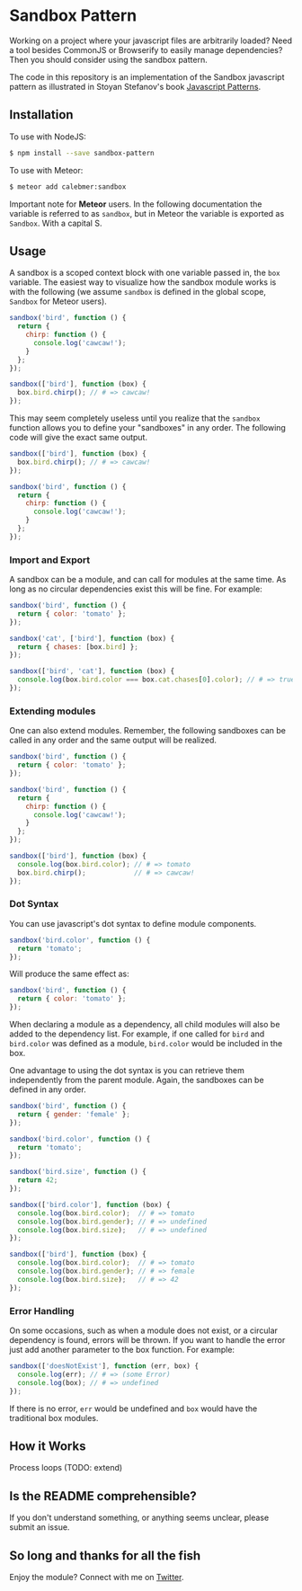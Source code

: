 # Sandbox Pattern

Working on a project where your javascript files are arbitrarily loaded? Need a tool besides CommonJS or Browserify to easily manage dependencies? Then you should consider using the sandbox pattern.

The code in this repository is an implementation of the Sandbox javascript pattern as illustrated in Stoyan Stefanov's book [Javascript Patterns](http://www.amazon.com/JavaScript-Patterns-Stoyan-Stefanov/dp/0596806752).

## Installation

To use with NodeJS:
```bash
$ npm install --save sandbox-pattern
```

To use with Meteor:
```bash
$ meteor add calebmer:sandbox
```

Important note for **Meteor** users. In the following documentation the variable is referred to as `sandbox`, but in Meteor the variable is exported as `Sandbox`. With a capital S.

## Usage

A sandbox is a scoped context block with one variable passed in, the `box` variable. The easiest way to visualize how the sandbox module works is with the following (we assume `sandbox` is defined in the global scope, `Sandbox` for Meteor users).

```javascript
sandbox('bird', function () {
  return {
    chirp: function () {
      console.log('cawcaw!');
    }
  };
});

sandbox(['bird'], function (box) {
  box.bird.chirp(); // # => cawcaw!
});
```

This may seem completely useless until you realize that the `sandbox` function allows you to define your "sandboxes" in any order. The following code will give the exact same output.

```javascript
sandbox(['bird'], function (box) {
  box.bird.chirp(); // # => cawcaw!
});

sandbox('bird', function () {
  return {
    chirp: function () {
      console.log('cawcaw!');
    }
  };
});
```

### Import and Export

A sandbox can be a module, and can call for modules at the same time. As long as no circular dependencies exist this will be fine. For example:

```javascript
sandbox('bird', function () {
  return { color: 'tomato' };
});

sandbox('cat', ['bird'], function (box) {
  return { chases: [box.bird] };
});

sandbox(['bird', 'cat'], function (box) {
  console.log(box.bird.color === box.cat.chases[0].color); // # => true
});
```

### Extending modules

One can also extend modules. Remember, the following sandboxes can be called in any order and the same output will be realized.

```javascript
sandbox('bird', function () {
  return { color: 'tomato' };
});

sandbox('bird', function () {
  return {
    chirp: function () {
      console.log('cawcaw!');
    }
  };
});

sandbox(['bird'], function (box) {
  console.log(box.bird.color); // # => tomato
  box.bird.chirp();            // # => cawcaw!
});
```

### Dot Syntax

You can use javascript's dot syntax to define module components.

```javascript
sandbox('bird.color', function () {
  return 'tomato';
});
```

Will produce the same effect as:

```javascript
sandbox('bird', function () {
  return { color: 'tomato' };
});
```

When declaring a module as a dependency, all child modules will also be added to the dependency list. For example, if one called for `bird` and `bird.color` was defined as a module, `bird.color` would be included in the box.

One advantage to using the dot syntax is you can retrieve them independently from the parent module. Again, the sandboxes can be defined in any order.

```javascript
sandbox('bird', function () {
  return { gender: 'female' };
});

sandbox('bird.color', function () {
  return 'tomato';
});

sandbox('bird.size', function () {
  return 42;
});

sandbox(['bird.color'], function (box) {
  console.log(box.bird.color);  // # => tomato
  console.log(box.bird.gender); // # => undefined
  console.log(box.bird.size);   // # => undefined
});

sandbox(['bird'], function (box) {
  console.log(box.bird.color);  // # => tomato
  console.log(box.bird.gender); // # => female
  console.log(box.bird.size);   // # => 42
});
```

### Error Handling

On some occasions, such as when a module does not exist, or a circular dependency is found, errors will be thrown. If you want to handle the error just add another parameter to the box function. For example:

```javascript
sandbox(['doesNotExist'], function (err, box) {
  console.log(err); // # => (some Error)
  console.log(box); // # => undefined
});
```

If there is no error, `err` would be undefined and `box` would have the traditional box modules.

## How it Works

Process loops (TODO: extend)

## Is the README comprehensible?

If you don't understand something, or anything seems unclear, please submit an issue.

## So long and thanks for all the fish

Enjoy the module? Connect with me on [Twitter](https://twitter.com/calebmer).
